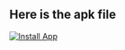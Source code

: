 ## Here is the apk file 

[![Install App](https://link-to-your-app-store-button)](https://drive.google.com/file/d/1Iuyp3RPFKzmezLt59goiL6NFL50QPXAR/view?usp=drive_link)
